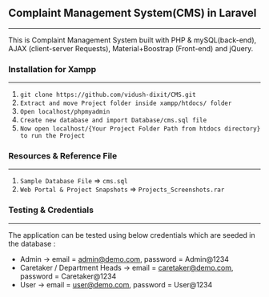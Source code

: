 ## Complaint Management System(CMS) in Laravel
-------------------------------------------

This is Complaint Management System built with PHP & mySQL(back-end), AJAX (client-server Requests), Material+Boostrap (Front-end) and jQuery.

### Installation for Xampp
----------------
01. `git clone https://github.com/vidush-dixit/CMS.git`
02. `Extract and move Project folder inside xampp/htdocs/ folder`
03. `Open localhost/phpmyadmin`
04. `Create new database and import Database/cms.sql file`
05. `Now open localhost/{Your Project Folder Path from htdocs directory} to run the Project`

### Resources & Reference File
------------------------------
01. `Sample Database File` => `cms.sql`
02. `Web Portal & Project Snapshots` => `Projects_Screenshots.rar`

### Testing & Credentials
-------------------------
The application can be tested using below credentials which are seeded in the database :

-   Admin 			 -> email = admin@demo.com, password = Admin@1234
-   Caretaker / Department Heads -> email = caretaker@demo.com, password = Caretaker@1234
-   User 			 -> email = user@demo.com, password = User@1234
